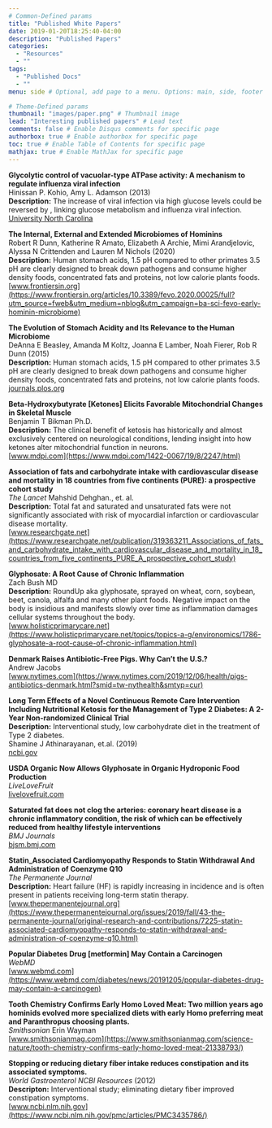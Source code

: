 ```yaml
---
# Common-Defined params
title: "Published White Papers"
date: 2019-01-20T18:25:40-04:00
description: "Published Papers"
categories:
  - "Resources"
  - ""
tags:
  - "Published Docs"
  - ""
menu: side # Optional, add page to a menu. Options: main, side, footer

# Theme-Defined params
thumbnail: "images/paper.png" # Thumbnail image
lead: "Interesting published papers" # Lead text
comments: false # Enable Disqus comments for specific page
authorbox: true # Enable authorbox for specific page
toc: true # Enable Table of Contents for specific page
mathjax: true # Enable MathJax for specific page
---
```


__Glycolytic control of vacuolar-type ATPase activity: A mechanism to regulate influenza viral infection__\
Hinissan P. Kohio, Amy L. Adamson (2013)\
**Description:** The increase of viral infection via high glucose levels could be reversed by
, linking glucose metabolism and influenza
viral infection.\
[University North Carolina](https://craigccfl.com/media/Virology_Glycolytic_Control-main.pdf)

__The Internal, External and Extended Microbiomes of Hominins__\
Robert R Dunn, Katherine R Amato, Elizabeth A Archie, Mimi Arandjelovic, Alyssa N Crittenden and Lauren M Nichols (2020)\
**Description:** Human stomach acids, 1.5 pH compared to other primates 3.5 pH are clearly designed to break down pathogens and consume higher density foods, concentrated fats and proteins, not low calorie plants foods.\
[www.frontiersin.org](https://www.frontiersin.org/articles/10.3389/fevo.2020.00025/full?utm_source=fweb&utm_medium=nblog&utm_campaign=ba-sci-fevo-early-hominin-microbiome)

__The Evolution of Stomach Acidity and Its Relevance to the Human Microbiome__\
DeAnna E Beasley, Amanda M Koltz, Joanna E Lamber, Noah Fierer, Rob R Dunn (2015)\
**Description:** Human stomach acids, 1.5 pH compared to other primates 3.5 pH are clearly designed to break down pathogens and consume higher density foods, concentrated fats and proteins, not low calorie plants foods.\
[journals.plos.org](https://journals.plos.org/plosone/article?id=10.1371/journal.pone.0134116)

__Beta-Hydroxybutyrate [Ketones] Elicits Favorable Mitochondrial Changes in Skeletal Muscle__\
Benjamin T Bikman Ph.D.\
**Description:** The clinical benefit of ketosis has historically and almost exclusively centered on neurological conditions, lending insight into how ketones alter mitochondrial function in neurons.\
[www.mdpi.com](https://www.mdpi.com/1422-0067/19/8/2247/html)

__Association of fats and carbohydrate intake with cardiovascular disease and mortality in 18 countries from five continents (PURE): a prospective cohort study__\
*The Lancet* Mahshid Dehghan., et. al.\
**Description:** Total fat and saturated and unsaturated fats were not significantly associated with risk of myocardial infarction or cardiovascular disease mortality.\
[www.researchgate.net](https://www.researchgate.net/publication/319363211_Associations_of_fats_and_carbohydrate_intake_with_cardiovascular_disease_and_mortality_in_18_countries_from_five_continents_PURE_A_prospective_cohort_study)

__Glyphosate: A Root Cause of Chronic Inflammation__\
Zach Bush MD\
**Description:** RoundUp aka glyphosate, sprayed on wheat, corn, soybean, beet, canola, alfalfa and many other plant foods. Negative impact on the body is insidious and manifests slowly over time as inflammation damages cellular systems throughout the body.\
[www.holisticprimarycare.net](https://www.holisticprimarycare.net/topics/topics-a-g/environomics/1786-glyphosate-a-root-cause-of-chronic-inflammation.html)

__Denmark Raises Antibiotic-Free Pigs. Why Can’t the U.S.?__\
Andrew Jacobs\
[www.nytimes.com](https://www.nytimes.com/2019/12/06/health/pigs-antibiotics-denmark.html?smid=tw-nythealth&smtyp=cur)

__Long Term Effects of a Novel Continuous Remote Care Intervention Including Nutritional Ketosis for the Management of Type 2 Diabetes: A 2-Year Non-randomized Clinical Trial__\
**Description:** Interventional study, low carbohydrate diet in the treatment of Type 2 diabetes.\
Shamine J Athinarayanan, et.al. (2019)\
[ncbi.gov](https://www.ncbi.nlm.nih.gov/pmc/articles/PMC6561315/)

__USDA Organic Now Allows Glyphosate in Organic Hydroponic Food Production__\
*LiveLoveFruit*\
[livelovefruit.com](https://livelovefruit.com/glyphosate-in-organic-hydroponic-food/)

__Saturated fat does not clog the arteries: coronary heart disease is a chronic inflammatory condition, the risk of which can be effectively reduced from healthy lifestyle interventions__\
*BMJ Journals*\
[bjsm.bmj.com](https://bjsm.bmj.com/content/51/15/1111)

__Statin_Associated Cardiomyopathy Responds to Statin Withdrawal And Administration of Coenzyme Q10__\
*The Permanente Journal*\
**Description:** Heart failure (HF) is rapidly increasing in incidence and is often present in patients receiving long-term statin therapy.\
[www.thepermanentejournal.org](https://www.thepermanentejournal.org/issues/2019/fall/43-the-permanente-journal/original-research-and-contributions/7225-statin-associated-cardiomyopathy-responds-to-statin-withdrawal-and-administration-of-coenzyme-q10.html)

__Popular Diabetes Drug [metformin] May Contain a Carcinogen__\
*WebMD*\
[www.webmd.com](https://www.webmd.com/diabetes/news/20191205/popular-diabetes-drug-may-contain-a-carcinogen)

__Tooth Chemistry Confirms Early Homo Loved Meat: Two million years ago hominids evolved more specialized diets with early Homo preferring meat and Paranthropus choosing plants.__\
*Smithsonian* Erin Wayman\
[www.smithsonianmag.com](https://www.smithsonianmag.com/science-nature/tooth-chemistry-confirms-early-homo-loved-meat-21338793/)

__Stopping or reducing dietary fiber intake reduces constipation and its associated symptoms.__\
*World Gastroenterol NCBI Resources* (2012)\
**Descripton:** Interventional study; eliminating dietary fiber improved constipation symptoms.\
[www.ncbi.nlm.nih.gov](https://www.ncbi.nlm.nih.gov/pmc/articles/PMC3435786/)
